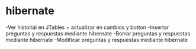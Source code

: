# hibernate

-Ver historial en JTables + actualizar en cambios y botton
-Insertar preguntas y respuestas mediante hibernate
-Borrar preguntas y respuestas  mediante hibernate
-Modificar preguntas y respuestas  mediante hibernate
